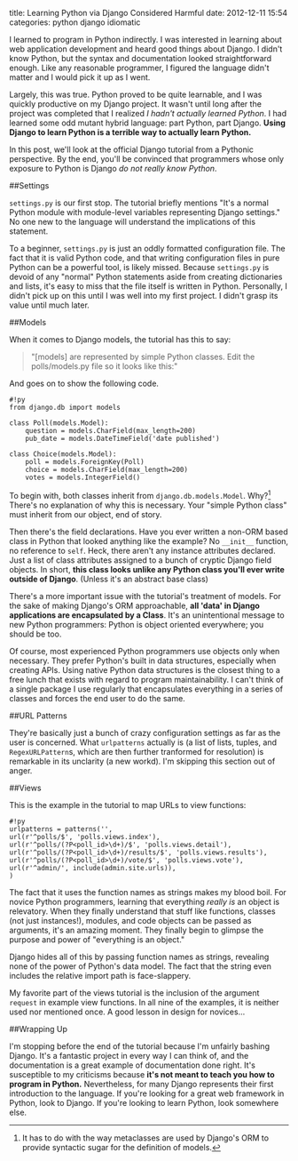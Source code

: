 title: Learning Python via Django Considered Harmful
date: 2012-12-11 15:54
categories: python django idiomatic

I learned to program in Python indirectly. I was interested in learning about web application development and heard good things about Django. I didn't know Python, but the syntax and documentation looked straightforward enough. Like any reasonable programmer, I figured the language didn't matter and I would pick it up as I went.

Largely, this was true. Python proved to be quite learnable, and I was quickly productive on my Django project. It wasn't until long after the project was completed that I realized *I hadn't actually learned Python*. I had learned some odd mutant hybrid language: part Python, part Django. **Using Django to learn Python is a terrible way to actually learn Python.**
<!--more-->
In this post, we'll look at the official Django tutorial from a Pythonic perspective. By the end, you'll be convinced that programmers whose only exposure to Python is Django *do not really know Python*.

##Settings

`settings.py` is our first stop. The tutorial briefly mentions "It's a normal Python module with module-level variables representing Django settings." No one new to the language will understand the implications of this statement.

To a beginner, `settings.py` is just an oddly formatted configuration file. The fact that it is valid Python code, and that writing configuration files in pure Python can be a powerful tool, is likely missed. Because `settings.py` is devoid of any "normal" Python statements aside from creating dictionaries and lists, it's easy to miss that the file itself is written in Python. Personally, I didn't pick up on this until I was well into my first project. I didn't grasp its value until much later.

##Models

When it comes to Django models, the tutorial has this to say:

> "[models] are represented by simple Python classes. Edit the polls/models.py file so it looks like this:"

And goes on to show the following code.

    #!py
    from django.db import models

    class Poll(models.Model):
        question = models.CharField(max_length=200)
        pub_date = models.DateTimeField('date published')

    class Choice(models.Model):
        poll = models.ForeignKey(Poll)
        choice = models.CharField(max_length=200)
        votes = models.IntegerField()

To begin with, both classes inherit from `django.db.models.Model`. Why?[^1]  There's no explanation of why this is necessary. Your "simple Python class" must inherit from our object, end of story. 

Then there's the field declarations. Have you ever written a non-ORM based class in Python that looked anything like the example? No `__init__` function, no reference to `self`. Heck, there aren't any instance attributes declared. Just a list of class attributes assigned to a bunch of cryptic Django field objects. In short, **this class looks unlike any Python class you'll ever write outside of Django**. (Unless it's an abstract base class)

There's a more important issue with the tutorial's treatment of models. For the sake of making Django's ORM approachable, **all 'data' in Django applications are encapsulated by a Class**. It's an unintentional message to new Python programmers: Python is object oriented everywhere; you should be too.

Of course, most experienced Python programmers use objects only when necessary. They 
prefer Python's built in data structures, especially when creating APIs.
Using native Python data structures is the closest thing to a
free lunch that exists with regard to program maintainability. I can't think of 
a single package I use regularly that encapsulates everything in a series of 
classes and forces the end user to do the same.

##URL Patterns

They're basically just a bunch of crazy configuration settings as far as the
user is concerned. What `urlpatterns` actually is (a list of lists,
tuples, and `RegexURLPattern`s, which are then further tranformed for resolution) is remarkable in its unclarity (a new workd). I'm skipping this section out of anger.

##Views

This is the example in the tutorial to map URLs to view functions:

    #!py
    urlpatterns = patterns('',
    url(r'^polls/$', 'polls.views.index'),
    url(r'^polls/(?P<poll_id>\d+)/$', 'polls.views.detail'),
    url(r'^polls/(?P<poll_id>\d+)/results/$', 'polls.views.results'),
    url(r'^polls/(?P<poll_id>\d+)/vote/$', 'polls.views.vote'),
    url(r'^admin/', include(admin.site.urls)),
    )

The fact that it uses the function names as strings makes my blood boil. For
novice Python programmers, learning that everything *really is* an object is
relevatory. When they finally understand that stuff like functions, classes (not just instances!), modules, and code objects can be passed as arguments, it's an amazing moment. They finally
begin to glimpse the purpose and power of "everything is an object." 

Django hides all of this by passing function names as strings, revealing none of
the power of Python's data model. The fact that the string even includes the relative import
path is face-slappery.

My favorite part of the views tutorial is the inclusion of the argument
`request` in example view functions. In all nine of the examples, it is neither
used nor mentioned once. A good lesson in design for novices...

##Wrapping Up

I'm stopping before the end of the tutorial because I'm unfairly bashing Django.
It's a fantastic project in every way I can think of, and the documentation 
is a great example of documentation done right. It's susceptible to my
criticisms because **it's not meant to teach you how to program in Python.**
Nevertheless, for many Django represents their first introduction to the
language. If you're looking for a great web framework in Python, look to Django.
If you're looking to learn Python, look somewhere else.

[^1]: It has to do with the way metaclasses are used by Django's ORM to provide syntactic sugar for the definition of models.

